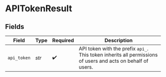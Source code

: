 # APITokenResult


## Fields

| Field                                                                                                       | Type                                                                                                        | Required                                                                                                    | Description                                                                                                 |
| ----------------------------------------------------------------------------------------------------------- | ----------------------------------------------------------------------------------------------------------- | ----------------------------------------------------------------------------------------------------------- | ----------------------------------------------------------------------------------------------------------- |
| `api_token`                                                                                                 | *str*                                                                                                       | :heavy_check_mark:                                                                                          | API token with the prefix `api_`. This token inherits all permissions of users and acts on behalf of users. |